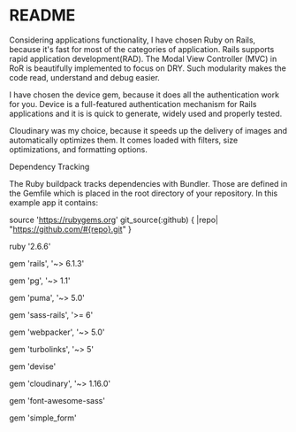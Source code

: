 # README

Considering applications functionality, I have chosen Ruby on Rails, because it's fast for most of the categories of application. Rails supports rapid application development(RAD). The Modal View Controller (MVC) in RoR is beautifully implemented to focus on DRY. Such modularity makes the code read, understand and debug easier.

I have chosen the device gem, because it does all the authentication work for you. Device is a full-featured authentication mechanism for Rails applications and it is is quick to generate, widely used and properly tested.

Cloudinary was my choice, because it speeds up the delivery of images and automatically optimizes them. It comes loaded with filters, size optimizations, and formatting options.


Dependency Tracking

The Ruby buildpack tracks dependencies with Bundler. Those are defined in the Gemfile which is placed in the root directory of your repository. In this example app it contains:

source 'https://rubygems.org'
git_source(:github) { |repo| "https://github.com/#{repo}.git" }

ruby '2.6.6'

gem 'rails', '~> 6.1.3'

gem 'pg', '~> 1.1'

gem 'puma', '~> 5.0'

gem 'sass-rails', '>= 6'

gem 'webpacker', '~> 5.0'

gem 'turbolinks', '~> 5'

gem 'devise'

gem 'cloudinary', '~> 1.16.0'

gem 'font-awesome-sass'

gem 'simple_form'

